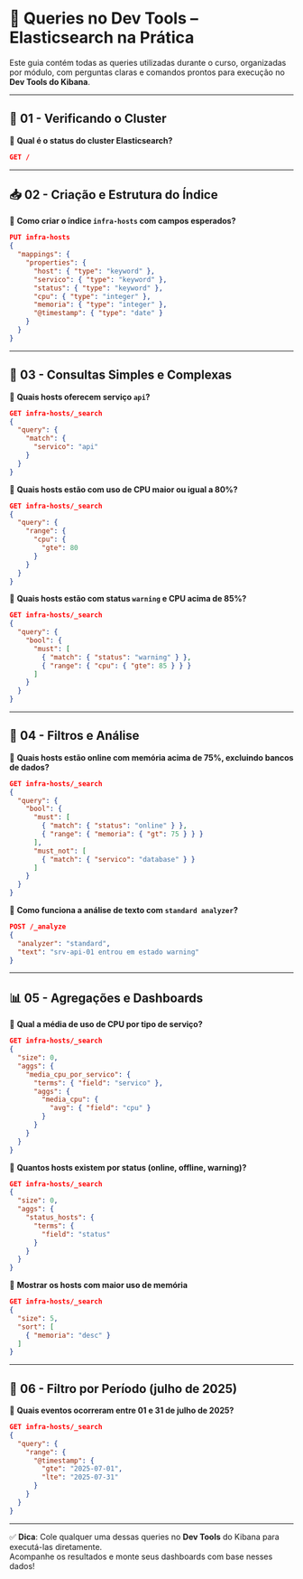 # 📒 Queries no Dev Tools – Elasticsearch na Prática

Este guia contém todas as queries utilizadas durante o curso, organizadas por módulo, com perguntas claras e comandos prontos para execução no **Dev Tools do Kibana**.

---

## 🧩 01 - Verificando o Cluster

🔹 **Qual é o status do cluster Elasticsearch?**

```json
GET /
```

---

## 📥 02 - Criação e Estrutura do Índice

🔹 **Como criar o índice `infra-hosts` com campos esperados?**

```json
PUT infra-hosts
{
  "mappings": {
    "properties": {
      "host": { "type": "keyword" },
      "servico": { "type": "keyword" },
      "status": { "type": "keyword" },
      "cpu": { "type": "integer" },
      "memoria": { "type": "integer" },
      "@timestamp": { "type": "date" }
    }
  }
}
```

---

## 🔎 03 - Consultas Simples e Complexas

🔹 **Quais hosts oferecem serviço `api`?**

```json
GET infra-hosts/_search
{
  "query": {
    "match": {
      "servico": "api"
    }
  }
}
```

🔹 **Quais hosts estão com uso de CPU maior ou igual a 80%?**

```json
GET infra-hosts/_search
{
  "query": {
    "range": {
      "cpu": {
        "gte": 80
      }
    }
  }
}
```

🔹 **Quais hosts estão com status `warning` e CPU acima de 85%?**

```json
GET infra-hosts/_search
{
  "query": {
    "bool": {
      "must": [
        { "match": { "status": "warning" } },
        { "range": { "cpu": { "gte": 85 } } }
      ]
    }
  }
}
```

---

## 🧠 04 - Filtros e Análise

🔹 **Quais hosts estão online com memória acima de 75%, excluindo bancos de dados?**

```json
GET infra-hosts/_search
{
  "query": {
    "bool": {
      "must": [
        { "match": { "status": "online" } },
        { "range": { "memoria": { "gt": 75 } } }
      ],
      "must_not": [
        { "match": { "servico": "database" } }
      ]
    }
  }
}
```

🔹 **Como funciona a análise de texto com `standard analyzer`?**

```json
POST /_analyze
{
  "analyzer": "standard",
  "text": "srv-api-01 entrou em estado warning"
}
```

---

## 📊 05 - Agregações e Dashboards

🔹 **Qual a média de uso de CPU por tipo de serviço?**

```json
GET infra-hosts/_search
{
  "size": 0,
  "aggs": {
    "media_cpu_por_servico": {
      "terms": { "field": "servico" },
      "aggs": {
        "media_cpu": {
          "avg": { "field": "cpu" }
        }
      }
    }
  }
}
```

🔹 **Quantos hosts existem por status (online, offline, warning)?**

```json
GET infra-hosts/_search
{
  "size": 0,
  "aggs": {
    "status_hosts": {
      "terms": {
        "field": "status"
      }
    }
  }
}
```

🔹 **Mostrar os hosts com maior uso de memória**

```json
GET infra-hosts/_search
{
  "size": 5,
  "sort": [
    { "memoria": "desc" }
  ]
}
```

---

## 📅 06 - Filtro por Período (julho de 2025)

🔹 **Quais eventos ocorreram entre 01 e 31 de julho de 2025?**

```json
GET infra-hosts/_search
{
  "query": {
    "range": {
      "@timestamp": {
        "gte": "2025-07-01",
        "lte": "2025-07-31"
      }
    }
  }
}
```

---

✅ **Dica**: Cole qualquer uma dessas queries no **Dev Tools** do Kibana para executá-las diretamente.  
Acompanhe os resultados e monte seus dashboards com base nesses dados!


